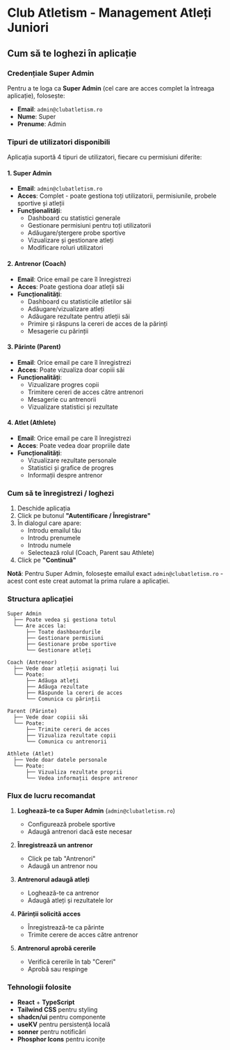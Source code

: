 # Club Atletism - Management Atleți Juniori

## Cum să te loghezi în aplicație

### Credențiale Super Admin

Pentru a te loga ca **Super Admin** (cel care are acces complet la întreaga aplicație), folosește:

- **Email**: `admin@clubatletism.ro`
- **Nume**: Super
- **Prenume**: Admin

### Tipuri de utilizatori disponibili

Aplicația suportă 4 tipuri de utilizatori, fiecare cu permisiuni diferite:

#### 1. Super Admin
- **Email**: `admin@clubatletism.ro`
- **Acces**: Complet - poate gestiona toți utilizatorii, permisiunile, probele sportive și atleții
- **Funcționalități**:
  - Dashboard cu statistici generale
  - Gestionare permisiuni pentru toți utilizatorii
  - Adăugare/ștergere probe sportive
  - Vizualizare și gestionare atleți
  - Modificare roluri utilizatori

#### 2. Antrenor (Coach)
- **Email**: Orice email pe care îl înregistrezi
- **Acces**: Poate gestiona doar atleții săi
- **Funcționalități**:
  - Dashboard cu statisticile atletilor săi
  - Adăugare/vizualizare atleți
  - Adăugare rezultate pentru atleții săi
  - Primire și răspuns la cereri de acces de la părinți
  - Mesagerie cu părinții

#### 3. Părinte (Parent)
- **Email**: Orice email pe care îl înregistrezi
- **Acces**: Poate vizualiza doar copiii săi
- **Funcționalități**:
  - Vizualizare progres copii
  - Trimitere cereri de acces către antrenori
  - Mesagerie cu antrenorii
  - Vizualizare statistici și rezultate

#### 4. Atlet (Athlete)
- **Email**: Orice email pe care îl înregistrezi
- **Acces**: Poate vedea doar propriile date
- **Funcționalități**:
  - Vizualizare rezultate personale
  - Statistici și grafice de progres
  - Informații despre antrenor

### Cum să te înregistrezi / loghezi

1. Deschide aplicația
2. Click pe butonul **"Autentificare / Înregistrare"**
3. În dialogul care apare:
   - Introdu emailul tău
   - Introdu prenumele
   - Introdu numele
   - Selectează rolul (Coach, Parent sau Athlete)
4. Click pe **"Continuă"**

**Notă**: Pentru Super Admin, folosește emailul exact `admin@clubatletism.ro` - acest cont este creat automat la prima rulare a aplicației.

### Structura aplicației

```
Super Admin
  ├── Poate vedea și gestiona totul
  └── Are acces la:
      ├── Toate dashboardurile
      ├── Gestionare permisiuni
      ├── Gestionare probe sportive
      └── Gestionare atleți

Coach (Antrenor)
  ├── Vede doar atleții asignați lui
  └── Poate:
      ├── Adăuga atleți
      ├── Adăuga rezultate
      ├── Răspunde la cereri de acces
      └── Comunica cu părinții

Parent (Părinte)
  ├── Vede doar copiii săi
  └── Poate:
      ├── Trimite cereri de acces
      ├── Vizualiza rezultate copii
      └── Comunica cu antrenorii

Athlete (Atlet)
  ├── Vede doar datele personale
  └── Poate:
      ├── Vizualiza rezultate proprii
      └── Vedea informații despre antrenor
```

### Flux de lucru recomandat

1. **Loghează-te ca Super Admin** (`admin@clubatletism.ro`)
   - Configurează probele sportive
   - Adaugă antrenori dacă este necesar

2. **Înregistrează un antrenor**
   - Click pe tab "Antrenori"
   - Adaugă un antrenor nou

3. **Antrenorul adaugă atleți**
   - Loghează-te ca antrenor
   - Adaugă atleți și rezultatele lor

4. **Părinții solicită acces**
   - Înregistrează-te ca părinte
   - Trimite cerere de acces către antrenor

5. **Antrenorul aprobă cererile**
   - Verifică cererile în tab "Cereri"
   - Aprobă sau respinge

### Tehnologii folosite

- **React** + **TypeScript**
- **Tailwind CSS** pentru styling
- **shadcn/ui** pentru componente
- **useKV** pentru persistență locală
- **sonner** pentru notificări
- **Phosphor Icons** pentru iconițe
